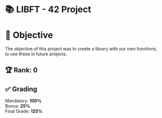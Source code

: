 # 📚 LIBFT - 42 Project

# 🎯 Objective
The objective of this project was to create a library with our own functions, to use these in future projects.

## 🏆 Rank: 0

## ✅ Grading
Mandatory: **100%**                    
Bonus: **25%**                                                                  
Final Grade: **125%**                    
